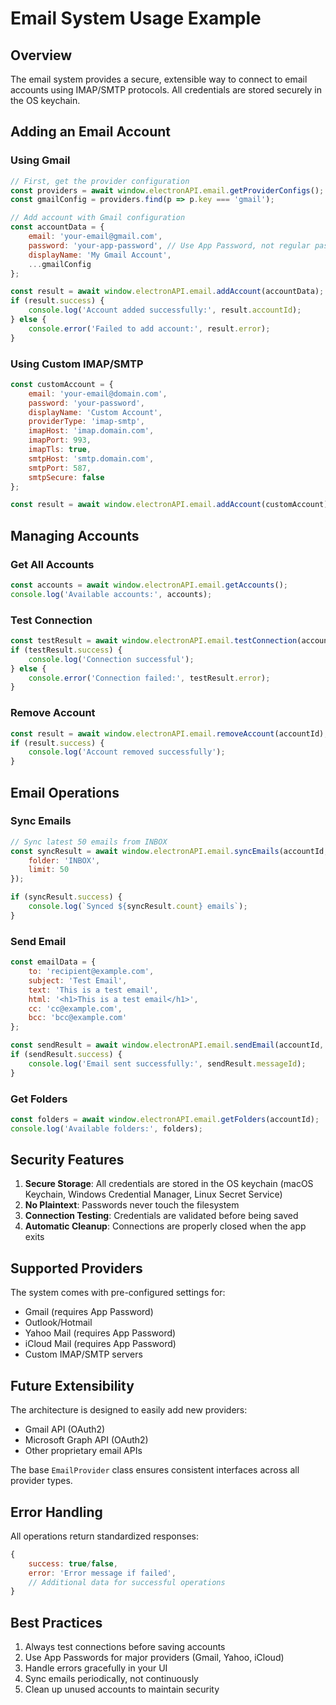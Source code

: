 # Email System Usage Example

## Overview
The email system provides a secure, extensible way to connect to email accounts using IMAP/SMTP protocols. All credentials are stored securely in the OS keychain.

## Adding an Email Account

### Using Gmail
```javascript
// First, get the provider configuration
const providers = await window.electronAPI.email.getProviderConfigs();
const gmailConfig = providers.find(p => p.key === 'gmail');

// Add account with Gmail configuration
const accountData = {
    email: 'your-email@gmail.com',
    password: 'your-app-password', // Use App Password, not regular password
    displayName: 'My Gmail Account',
    ...gmailConfig
};

const result = await window.electronAPI.email.addAccount(accountData);
if (result.success) {
    console.log('Account added successfully:', result.accountId);
} else {
    console.error('Failed to add account:', result.error);
}
```

### Using Custom IMAP/SMTP
```javascript
const customAccount = {
    email: 'your-email@domain.com',
    password: 'your-password',
    displayName: 'Custom Account',
    providerType: 'imap-smtp',
    imapHost: 'imap.domain.com',
    imapPort: 993,
    imapTls: true,
    smtpHost: 'smtp.domain.com',
    smtpPort: 587,
    smtpSecure: false
};

const result = await window.electronAPI.email.addAccount(customAccount);
```

## Managing Accounts

### Get All Accounts
```javascript
const accounts = await window.electronAPI.email.getAccounts();
console.log('Available accounts:', accounts);
```

### Test Connection
```javascript
const testResult = await window.electronAPI.email.testConnection(accountId);
if (testResult.success) {
    console.log('Connection successful');
} else {
    console.error('Connection failed:', testResult.error);
}
```

### Remove Account
```javascript
const result = await window.electronAPI.email.removeAccount(accountId);
if (result.success) {
    console.log('Account removed successfully');
}
```

## Email Operations

### Sync Emails
```javascript
// Sync latest 50 emails from INBOX
const syncResult = await window.electronAPI.email.syncEmails(accountId, {
    folder: 'INBOX',
    limit: 50
});

if (syncResult.success) {
    console.log(`Synced ${syncResult.count} emails`);
}
```

### Send Email
```javascript
const emailData = {
    to: 'recipient@example.com',
    subject: 'Test Email',
    text: 'This is a test email',
    html: '<h1>This is a test email</h1>',
    cc: 'cc@example.com',
    bcc: 'bcc@example.com'
};

const sendResult = await window.electronAPI.email.sendEmail(accountId, emailData);
if (sendResult.success) {
    console.log('Email sent successfully:', sendResult.messageId);
}
```

### Get Folders
```javascript
const folders = await window.electronAPI.email.getFolders(accountId);
console.log('Available folders:', folders);
```

## Security Features

1. **Secure Storage**: All credentials are stored in the OS keychain (macOS Keychain, Windows Credential Manager, Linux Secret Service)
2. **No Plaintext**: Passwords never touch the filesystem
3. **Connection Testing**: Credentials are validated before being saved
4. **Automatic Cleanup**: Connections are properly closed when the app exits

## Supported Providers

The system comes with pre-configured settings for:
- Gmail (requires App Password)
- Outlook/Hotmail
- Yahoo Mail (requires App Password)
- iCloud Mail (requires App Password)
- Custom IMAP/SMTP servers

## Future Extensibility

The architecture is designed to easily add new providers:
- Gmail API (OAuth2)
- Microsoft Graph API (OAuth2)
- Other proprietary email APIs

The base `EmailProvider` class ensures consistent interfaces across all provider types.

## Error Handling

All operations return standardized responses:
```javascript
{
    success: true/false,
    error: 'Error message if failed',
    // Additional data for successful operations
}
```

## Best Practices

1. Always test connections before saving accounts
2. Use App Passwords for major providers (Gmail, Yahoo, iCloud)
3. Handle errors gracefully in your UI
4. Sync emails periodically, not continuously
5. Clean up unused accounts to maintain security 